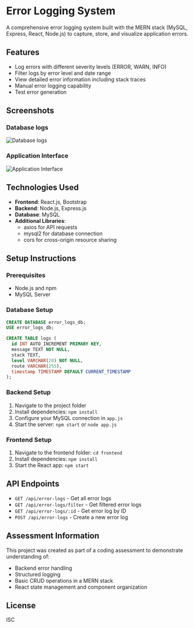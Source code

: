 # Error Logging System

A comprehensive error logging system built with the MERN stack (MySQL, Express, React, Node.js) to capture, store, and visualize application errors.

## Features

- Log errors with different severity levels (ERROR, WARN, INFO)
- Filter logs by error level and date range
- View detailed error information including stack traces
- Manual error logging capability
- Test error generation

## Screenshots

### Database logs
![Database logs](https://raw.githubusercontent.com/KurraSaiKiran/Error-Logging-System/master/screenshots/db_logs.png)

### Application Interface
![Application Interface](https://raw.githubusercontent.com/KurraSaiKiran/Error-Logging-System/master/screenshots/app_interface.png)

## Technologies Used

- **Frontend**: React.js, Bootstrap
- **Backend**: Node.js, Express.js
- **Database**: MySQL
- **Additional Libraries**: 
  - axios for API requests
  - mysql2 for database connection
  - cors for cross-origin resource sharing

## Setup Instructions

### Prerequisites
- Node.js and npm
- MySQL Server

### Database Setup
```sql
CREATE DATABASE error_logs_db;
USE error_logs_db;

CREATE TABLE logs (
  id INT AUTO_INCREMENT PRIMARY KEY,
  message TEXT NOT NULL,
  stack TEXT,
  level VARCHAR(20) NOT NULL,
  route VARCHAR(255),
  timestamp TIMESTAMP DEFAULT CURRENT_TIMESTAMP
);
```

### Backend Setup
1. Navigate to the project folder
2. Install dependencies: `npm install`
3. Configure your MySQL connection in `app.js`
4. Start the server: `npm start` or `node app.js`

### Frontend Setup
1. Navigate to the frontend folder: `cd frontend`
2. Install dependencies: `npm install`
3. Start the React app: `npm start`

## API Endpoints

- `GET /api/error-logs` - Get all error logs
- `GET /api/error-logs/filter` - Get filtered error logs
- `GET /api/error-logs/:id` - Get error log by ID
- `POST /api/error-logs` - Create a new error log

## Assessment Information

This project was created as part of a coding assessment to demonstrate understanding of:
- Backend error handling
- Structured logging
- Basic CRUD operations in a MERN stack
- React state management and component organization

## License

ISC 